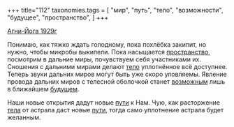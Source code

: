 +++
title="112"
taxonomies.tags = [
 "мир",
 "путь",
 "тело",
 "возможности",
 "будущее",
 "пространство",
]
+++

[Агни-Йога 1929г](/agni/1929)

Понимаю, как тяжко ждать голодному, пока похлёбка закипит, но нужно, чтобы микробы выкипели. Пока насыщается [пространство](/tags/пространство), посмотрим в дальние миры, почувствуем себя участниками их. Сношения с дальними мирами делают [тело](/tags/тело) уплотнённое всё доступнее. Теперь звуки дальних миров могут быть уже скоро уловляемы. Явление провода дальних миров с телесной оболочкой станет [возможным](/tags/возможности) лишь в ближайшем [будущем](/tags/будущее).   

Наши новые открытия дадут новые [пути](/tags/путь) к Нам. Чую, как расторжение [тела](/tags/тело) от астрала даст новые [пути](/tags/путь), тогда само уплотнение астрала будет желанным.